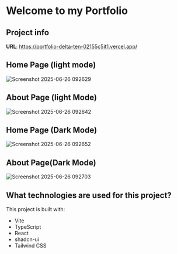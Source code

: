 # Welcome to my Portfolio

## Project info

**URL**: https://portfolio-delta-ten-02155c5it1.vercel.app/

## Home Page (light mode)

![Screenshot 2025-06-26 092629](https://github.com/user-attachments/assets/ae1677fb-624b-4965-9efd-bdf1d8ce0814)

## About Page (light Mode)
![Screenshot 2025-06-26 092642](https://github.com/user-attachments/assets/2ef371eb-b675-4070-ab47-3c39c8ac06de)


## Home Page (Dark Mode)
![Screenshot 2025-06-26 092652](https://github.com/user-attachments/assets/dcd08262-a60e-4bb6-adb4-5c2e76ca63b6)

## About Page(Dark Mode)
![Screenshot 2025-06-26 092703](https://github.com/user-attachments/assets/a87064d4-04ec-4380-9f7b-d41fc26aa7f6)


## What technologies are used for this project?

This project is built with:

- Vite
- TypeScript
- React
- shadcn-ui
- Tailwind CSS



